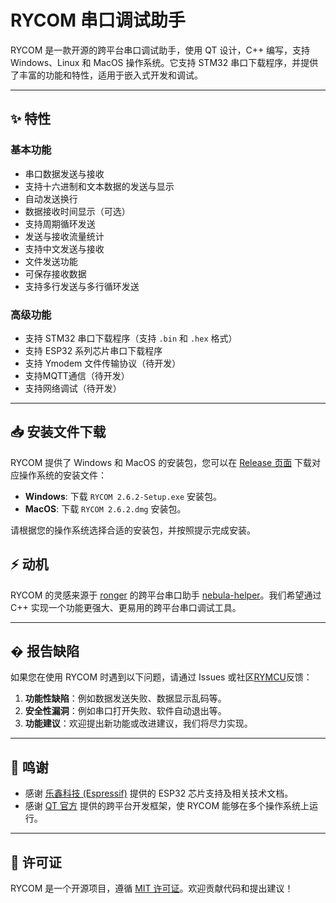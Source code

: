 # RYCOM 串口调试助手

RYCOM 是一款开源的跨平台串口调试助手，使用 QT 设计，C++ 编写，支持 Windows、Linux 和 MacOS 操作系统。它支持 STM32 串口下载程序，并提供了丰富的功能和特性，适用于嵌入式开发和调试。

---

## ✨ 特性

### 基本功能
- 串口数据发送与接收
- 支持十六进制和文本数据的发送与显示
- 自动发送换行
- 数据接收时间显示（可选）
- 支持周期循环发送
- 发送与接收流量统计
- 支持中文发送与接收
- 文件发送功能
- 可保存接收数据
- 支持多行发送与多行循环发送

### 高级功能
- 支持 STM32 串口下载程序（支持 `.bin` 和 `.hex` 格式）
- 支持 ESP32 系列芯片串口下载程序
- 支持 Ymodem 文件传输协议（待开发）
- 支持MQTT通信（待开发）
- 支持网络调试（待开发）

---
## 📥 安装文件下载

RYCOM 提供了 Windows 和 MacOS 的安装包，您可以在 [Release 页面](https://gitee.com/rymcu/RYCOM/releases/tag/2.6.2) 下载对应操作系统的安装文件：

- **Windows**: 下载 `RYCOM 2.6.2-Setup.exe` 安装包。
- **MacOS**: 下载 `RYCOM 2.6.2.dmg` 安装包。

请根据您的操作系统选择合适的安装包，并按照提示完成安装。
## ⚡ 动机

RYCOM 的灵感来源于 [ronger](https://github.com/ronger) 的跨平台串口助手 [nebula-helper](https://github.com/ronger/nebula-helper)。我们希望通过 C++ 实现一个功能更强大、更易用的跨平台串口调试工具。

---

## � 报告缺陷

如果您在使用 RYCOM 时遇到以下问题，请通过 Issues 或社区[RYMCU](https://rymcu.com)反馈：
1. **功能性缺陷**：例如数据发送失败、数据显示乱码等。
2. **安全性漏洞**：例如串口打开失败、软件自动退出等。
3. **功能建议**：欢迎提出新功能或改进建议，我们将尽力实现。

---

## 🙏 鸣谢

- 感谢 [乐鑫科技 (Espressif)](https://www.espressif.com/) 提供的 ESP32 芯片支持及相关技术文档。
- 感谢 [QT 官方](https://www.qt.io/) 提供的跨平台开发框架，使 RYCOM 能够在多个操作系统上运行。

---

## 📄 许可证

RYCOM 是一个开源项目，遵循 [MIT 许可证](LICENSE)。欢迎贡献代码和提出建议！
